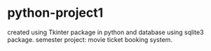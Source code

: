 # python-project1
created using Tkinter package in python and database using sqlite3 package.
semester project: movie ticket booking system.

